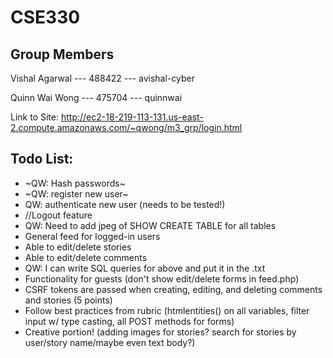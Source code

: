 # CSE330
## Group Members
Vishal Agarwal --- 488422 --- avishal-cyber

Quinn Wai Wong --- 475704 --- quinnwai

Link to Site: http://ec2-18-219-113-131.us-east-2.compute.amazonaws.com/~qwong/m3_grp/login.html

## Todo List: 
* ~QW: Hash passwords~
* ~QW: register new user~
* QW: authenticate new user (needs to be tested!)
* //Logout feature
* QW: Need to add jpeg of SHOW CREATE TABLE for all tables
* General feed for logged-in users
* Able to edit/delete stories
* Able to edit/delete comments
* QW: I can write SQL queries for above and put it in the .txt
* Functionality for guests (don't show edit/delete forms in feed.php)
* CSRF tokens are passed when creating, editing, and deleting comments and stories (5 points)
* Follow best practices from rubric (htmlentities() on all variables, filter input w/ type casting, all POST methods for forms)
* Creative portion! (adding images for stories? search for stories by user/story name/maybe even text body?)
